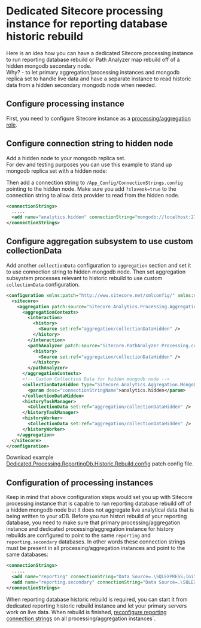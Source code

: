 # Dedicated Sitecore processing instance for reporting database historic rebuild

Here is an idea how you can have a dedicated Sitecore processing instance to run reporting database rebuild or Path Analyzer map rebuild off of a hidden mongodb secondary node.  
Why? - to let primary aggregation/processing instances and mongodb replica set to handle live data and have a separate instance to read historic data from a hidden secondary mongodb node when needed.

## Configure processing instance

First, you need to configure Sitecore instance as a [processing/aggregation role](https://doc.sitecore.net/sitecore_experience_platform/setting_up_and_maintaining/xdb/configuring_servers/configure_a_processing_server).

## Configure connection string to hidden node
Add a hidden node to your mongodb replica set.  
For dev and testing purposes you can use this example to stand up mongodb replica set with a hidden node:
<script src="https://gist.github.com/ivansharamok/93c9bca5a0473e1bb8cef3e15a4efc9d.js"></script>
Then add a connection string to `/App_Config/ConnectionStrings.config` pointing to the hidden node. Make sure you add `?slaveok=true` to the connection string to allow data provider to read from the hidden node.
```xml
<connectionStrings>
  .....
  <add name="analytics.hidden" connectionString="mongodb://localhost:27020/sc82_analytics?slaveok=true" />
</connectionStrings>
```

## Configure aggregation subsystem to use custom collectionData
Add another `collectionData` configuration to `aggregation` section and set it to use connection string to hidden mongodb node. Then set aggregation subsystem processes relevant to historic rebuild to use custom `collectionData` configuration.
```xml
<configuration xmlns:patch="http://www.sitecore.net/xmlconfig/" xmlns:set="http://www.sitecore.net/xmlconfig/set/">
  <sitecore>
    <aggregation patch:source="Sitecore.Analytics.Processing.Aggregation.config">
      <aggregationContexts>
        <interaction>
          <history>
            <Source set:ref="aggregation/collectionDataHidden" />
          </history>
        </interaction>
        <pathAnalyzer patch:source="Sitecore.PathAnalyzer.Processing.config">
          <history>
            <Source set:ref="aggregation/collectionDataHidden" />
          </history>
        </pathAnalyzer>
      </aggregationContexts>
      <!-- Custom Collection Data for hidden mongodb node -->
      <collectionDataHidden type="Sitecore.Analytics.Aggregation.MongoDbCollectionDataProvider, Sitecore.Analytics.MongoDB" singleInstance="true">
        <param desc="connectionStringName">analytics.hidden</param>
      </collectionDataHidden>
      <historyTaskManager>
        <CollectionData set:ref="aggregation/collectionDataHidden" />
      </historyTaskManager>
      <historyWorker>
        <CollectionData set:ref="aggregation/collectionDataHidden" />
      </historyWorker>
    </aggregation>
  </sitecore>
</configuration>
```

Download example [Dedicated.Processing.ReportingDb.Historic.Rebuild.config](https://github.com/ivansharamok/Content/blob/master/articles/resources/media/dedicated-sitecore-processing-instance-for-reportingdb-historic-rebuild/Dedicated.Processing.ReportingDb.Historic.Rebuild.config) patch config file.

## Configuration of processing instances
Keep in mind that above configuration steps would set you up with Sitecore processing instance that is capable to run reporting database rebuild off of a hidden mongodb node but it does not aggregate live analytical data that is being written to your xDB. Before you run histori rebuild of your reporting database, you need to make sure that primary processing/aggregation instance and dedicated processing/aggregation instance for history rebuilds are configured to point to the same `reporting` and `reporting.secondary` databases. In other words these connection strings must be present in all processing/aggregation instances and point to the same databases:
```xml
<connectionStrings>
  .....
  <add name="reporting" connectionString="Data Source=.\SQLEXPRESS;Initial Catalog=sc82_reporting;Integrated Security=False;User ID=sa;Password=example" />
  <add name="reporting.secondary" connectionString="Data Source=.\SQLEXPRESS;Initial Catalog=sc82_reporting_secondary;User ID=sa;Password=example" />
</connectionStrings>
```

When reporting database historic rebuild is required, you can start it from dedicated reporting historic rebuild instance and let your primary servers work on live data. When rebuild is finished, [reconfigure reporting connection strings](https://doc.sitecore.net/sitecore_experience_platform/setting_up_and_maintaining/xdb/server_considerations/walkthrough_rebuilding_the_reporting_database#_Reconfigure_reporting_connections) on all processing/aggregation instances`.